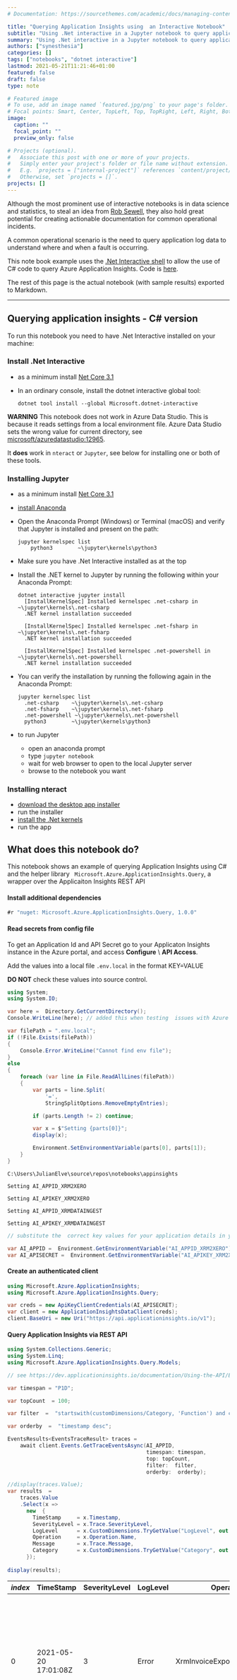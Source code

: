 ```yaml
---
# Documentation: https://sourcethemes.com/academic/docs/managing-content/

title: "Querying Application Insights using  an Interactive Notebook"
subtitle: "Using .Net interactive in a Jupyter notebook to query application logs"
summary: "Using .Net interactive in a Jupyter notebook to query application logs"
authors: ["synesthesia"]
categories: []
tags: ["notebooks", "dotnet interactive"]
lastmod: 2021-05-21T11:21:46+01:00
featured: false
draft: false
type: note

# Featured image
# To use, add an image named `featured.jpg/png` to your page's folder.
# Focal points: Smart, Center, TopLeft, Top, TopRight, Left, Right, BottomLeft, Bottom, BottomRight.
image:
  caption: ""
  focal_point: ""
  preview_only: false

# Projects (optional).
#   Associate this post with one or more of your projects.
#   Simply enter your project's folder or file name without extension.
#   E.g. `projects = ["internal-project"]` references `content/project/deep-learning/index.md`.
#   Otherwise, set `projects = []`.
projects: []
---
```

Although the most prominent use  of interactive notebooks is in data science and statistics, to steal an idea from [Rob Sewell](https://www.youtube.com/watch?v=W-F0gO7dVOE), they  also hold great  potential for creating actionable documentation for common operational incidents.

A common operational scenario is the need to query application log  data to understand where and when a  fault  is occurring. 

This note book example uses the [.Net Interactive shell](https://github.com/dotnet/interactive) to allow the use  of C# code to query Azure Application Insights. Code is [here](https://gist.githubusercontent.com/synesthesia/e7e5a64b52acd9fb89dbcf3c2d13477f/raw/cc4417c0ce44a33e488b7cac7e488bfab562242c/query-ai-net.ipynb).

The rest of this page is the actual notebook (with  sample results) exported to  Markdown.

***

## Querying  application insights - C# version

To run this notebook you need to have .Net Interactive installed on your machine:

### Install .Net Interactive

- as a  minimum  install [Net Core 3.1](https://dotnet.microsoft.com/download)

- In an ordinary console, install the dotnet interactive global tool:
  ```
  dotnet tool install --global Microsoft.dotnet-interactive
  ```

**WARNING** This notebook does not work in Azure Data Studio.  This is  because it reads settings from a local  environment  file. Azure Data Studio sets the wrong value for current directory, see [microsoft/azuredatastudio:12965](https://github.com/microsoft/azuredatastudio/issues/12965).

It  **does**  work in `nteract` or  `Jupyter`,  see below for  installing one or both of these tools.


### Installing Jupyter

- as a  minimum  install [Net Core 3.1](https://dotnet.microsoft.com/download)
- [install Anaconda](https://www.anaconda.com/products/individual)
- Open the Anaconda Prompt (Windows) or Terminal (macOS) and verify that Jupyter is installed and present on the path:
  ```
  jupyter kernelspec list
      python3        ~\jupyter\kernels\python3
  ```
- Make sure  you have  .Net Interactive  installed  as at the top

- Install the .NET kernel to Jupyter by running the following within your Anaconda Prompt:
  ```
  dotnet interactive jupyter install
    [InstallKernelSpec] Installed kernelspec .net-csharp in ~\jupyter\kernels\.net-csharp
    .NET kernel installation succeeded
  
    [InstallKernelSpec] Installed kernelspec .net-fsharp in ~\jupyter\kernels\.net-fsharp
    .NET kernel installation succeeded
   
    [InstallKernelSpec] Installed kernelspec .net-powershell in ~\jupyter\kernels\.net-powershell
    .NET kernel installation succeeded
   ```

- You can verify the installation by running the following again in the Anaconda Prompt:
  ```
  jupyter kernelspec list
    .net-csharp    ~\jupyter\kernels\.net-csharp
    .net-fsharp    ~\jupyter\kernels\.net-fsharp
    .net-powershell ~\jupyter\kernels\.net-powershell
    python3        ~\jupyter\kernels\python3
  ```
  
- to run  Jupyter
  - open an anaconda prompt
  - type `jupyter notebook`
  - wait for web  browser to open to the local Jupyter server
  - browse  to the notebook you want
  
### Installing nteract

- [download the desktop app installer](https://nteract.io/applications)
- run the installer
- [install the .Net kernels](https://nteract.io/kernels/dotnet)
- run the app

## What does this notebook do?

This notebook shows an example of  querying  Application Insights using   C#  and the helper library ` Microsoft.Azure.ApplicationInsights.Query`, a wrapper over the Applicaiton Insights REST API

#### Install additional dependencies


```C#
#r "nuget: Microsoft.Azure.ApplicationInsights.Query, 1.0.0"

```

#### Read secrets from config  file

To get an Application Id and API Secret go to your Applicaton Insights instance in the Azure portal, and  access **Configure** \ **API Access**.

Add the values into a local file `.env.local` in  the format KEY=VALUE

**DO NOT** check these values into source control.


```C#
using System;
using System.IO;

var here =  Directory.GetCurrentDirectory();
Console.WriteLine(here); // added this when testing  issues with Azure Data  Studio

var filePath = ".env.local";
if (!File.Exists(filePath)) 
{
    Console.Error.WriteLine("Cannot find env file");
}
else 
{
    foreach (var line in File.ReadAllLines(filePath))
    {
        var parts = line.Split(
            '=',
            StringSplitOptions.RemoveEmptyEntries);

        if (parts.Length != 2) continue;

        var x = $"Setting {parts[0]}";
        display(x);

        Environment.SetEnvironmentVariable(parts[0], parts[1]);
    }
}

```
    C:\Users\JulianElve\source\repos\notebooks\appinsights

    Setting AI_APPID_XRM2XERO

    Setting AI_APIKEY_XRM2XERO

    Setting AI_APPID_XRMDATAINGEST

    Setting AI_APIKEY_XRMDATAINGEST


```C#
// substitute the  correct key values for your application details in your `.env.local` file

var AI_APPID =  Environment.GetEnvironmentVariable("AI_APPID_XRM2XERO");
var AI_APISECRET =  Environment.GetEnvironmentVariable("AI_APIKEY_XRM2XERO");

```

#### Create an authenticated  client


```C#
using Microsoft.Azure.ApplicationInsights;
using Microsoft.Azure.ApplicationInsights.Query;

var creds = new ApiKeyClientCredentials(AI_APISECRET);
var client = new ApplicationInsightsDataClient(creds);
client.BaseUri = new Uri("https://api.applicationinsights.io/v1");

```

#### Query Application Insights via REST API


```C#
using System.Collections.Generic;
using System.Linq;
using Microsoft.Azure.ApplicationInsights.Query.Models;

// see https://dev.applicationinsights.io/documentation/Using-the-API/Events

var timespan = "P1D";

var topCount  = 100;

var filter  =  "startswith(customDimensions/Category, 'Function') and customDimensions/LogLevel  eq  'Error'";

var orderby  =  "timestamp desc";

EventsResults<EventsTraceResult> traces = 
    await client.Events.GetTraceEventsAsync(AI_APPID,  
                                            timespan: timespan, 
                                            top: topCount, 
                                            filter:  filter,
                                            orderby:  orderby);

//display(traces.Value);
var results  = 
    traces.Value
    .Select(x =>   
      new  {
        TimeStamp     = x.Timestamp,
        SeverityLevel = x.Trace.SeverityLevel,
        LogLevel      = x.CustomDimensions.TryGetValue("LogLevel", out var logLevel) ? logLevel : "", 
        Operation     = x.Operation.Name,
        Message       = x.Trace.Message,
        Category      = x.CustomDimensions.TryGetValue("Category", out var category) ? category : ""
      });
    
display(results);
```


<table><thead><tr><th><i>index</i></th><th>TimeStamp</th><th>SeverityLevel</th><th>LogLevel</th><th>Operation</th><th>Message</th><th>Category</th></tr></thead><tbody><tr><td>0</td><td><span>2021-05-20 17:01:08Z</span></td><td><div class="dni-plaintext">3</div></td><td>Error</td><td>XrmInvoiceExportOrchestration</td><td>Xero Invoice : INV-50017337 - Error: The Account Number already exists. Please enter a different Account Number.</td><td>Function.XrmInvoiceExportOrchestration.User</td></tr><tr><td>1</td><td><span>2021-05-20 16:01:07Z</span></td><td><div class="dni-plaintext">3</div></td><td>Error</td><td>XrmInvoiceExportOrchestration</td><td>Xero Invoice : INV-50017337 - Error: The Account Number already exists. Please enter a different Account Number.</td><td>Function.XrmInvoiceExportOrchestration.User</td></tr><tr><td>2</td><td><span>2021-05-20 15:22:47Z</span></td><td><div class="dni-plaintext">3</div></td><td>Error</td><td>XrmInvoiceExportOrchestration</td><td>Xero Invoice : INV-50017337 - Error: The Account Number already exists. Please enter a different Account Number.</td><td>Function.XrmInvoiceExportOrchestration.User</td></tr></tbody></table>

